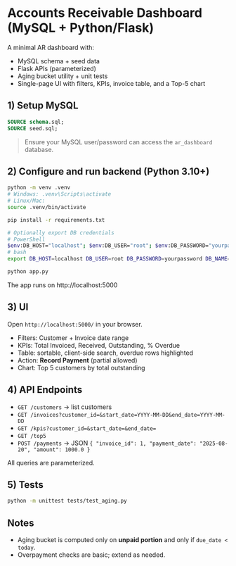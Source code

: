 # Accounts Receivable Dashboard (MySQL + Python/Flask)

A minimal AR dashboard with:
- MySQL schema + seed data
- Flask APIs (parameterized)
- Aging bucket utility + unit tests
- Single-page UI with filters, KPIs, invoice table, and a Top-5 chart

## 1) Setup MySQL

```sql
SOURCE schema.sql;
SOURCE seed.sql;
```

> Ensure your MySQL user/password can access the `ar_dashboard` database.

## 2) Configure and run backend (Python 3.10+)

```bash
python -m venv .venv
# Windows: .venv\Scripts\activate
# Linux/Mac:
source .venv/bin/activate

pip install -r requirements.txt

# Optionally export DB credentials
# PowerShell
$env:DB_HOST="localhost"; $env:DB_USER="root"; $env:DB_PASSWORD="yourpassword"; $env:DB_NAME="ar_dashboard"
# bash
export DB_HOST=localhost DB_USER=root DB_PASSWORD=yourpassword DB_NAME=ar_dashboard

python app.py
```

The app runs on http://localhost:5000

## 3) UI
Open `http://localhost:5000/` in your browser.
- Filters: Customer + Invoice date range
- KPIs: Total Invoiced, Received, Outstanding, % Overdue
- Table: sortable, client-side search, overdue rows highlighted
- Action: **Record Payment** (partial allowed)
- Chart: Top 5 customers by total outstanding

## 4) API Endpoints

- `GET /customers` → list customers
- `GET /invoices?customer_id=&start_date=YYYY-MM-DD&end_date=YYYY-MM-DD`
- `GET /kpis?customer_id=&start_date=&end_date=`
- `GET /top5`
- `POST /payments` → JSON `{ "invoice_id": 1, "payment_date": "2025-08-20", "amount": 1000.0 }`

All queries are parameterized.

## 5) Tests

```bash
python -m unittest tests/test_aging.py
```

## Notes
- Aging bucket is computed only on **unpaid portion** and only if `due_date < today`.
- Overpayment checks are basic; extend as needed.
